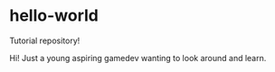 # hello-world
Tutorial repository!

Hi! Just a young aspiring gamedev wanting to look around and learn.
